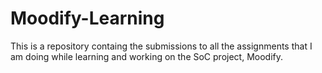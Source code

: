 # Moodify-Learning
  
This is a repository containg the submissions to all the assignments that I am doing while learning and working on the SoC project, Moodify.
